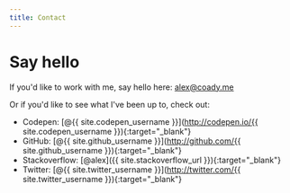 ```yaml
---
title: Contact
---
```


# Say hello

If you'd like to work with me, say hello here: [alex@coady.me](mailto:alex@coady.me)

Or if you'd like to see what I've been up to, check out:

- Codepen: [@{{ site.codepen_username }}](http://codepen.io/{{ site.codepen_username }}){:target="_blank"}
- GitHub: [@{{ site.github_username }}](http://github.com/{{ site.github_username }}){:target="_blank"}
- Stackoverflow: [@alex]({{ site.stackoverflow_url }}){:target="_blank"}
- Twitter: [@{{ site.twitter_username }}](http://twitter.com/{{ site.twitter_username }}){:target="_blank"}
